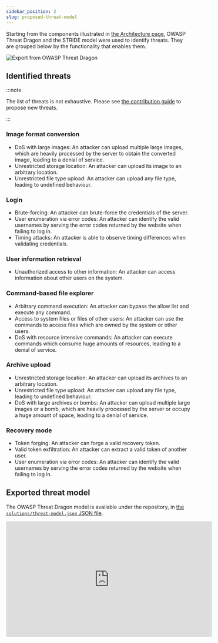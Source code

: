 ```yaml
---
sidebar_position: 2
slug: proposed-threat-model
---
```


Starting from the components illustrated in [the Architecture page](/ubuntu-portrait/architecture), OWASP Threat Dragon and the STRIDE model were used to identify threats. They are grouped below by the functionality that enables them.

![Export from OWASP Threat Dragon](/img/threat-model.png)

## Identified threats

:::note

The list of threats is not exhaustive. Please see [the contribution guide](https://github.com/iosifache/oss_fortress/blob/main/CONTRIBUTING.md) to propose new threats.

:::

### Image format conversion

- DoS with large images: An attacker can upload multiple large images, which are heavily processed by the server to obtain the converted image, leading to a denial of service.
- Unrestricted storage location: An attacker can upload its image to an arbitrary location.
- Unrestricted file type upload: An attacker can upload any file type, leading to undefined behaviour.

### Login

- Brute-forcing: An attacker can brute-force the credentials of the server.
- User enumeration via error codes: An attacker can identify the valid usernames by serving the error codes returned by the website when failing to log in.
- Timing attacks: An attacker is able to observe timing differences when validating credentials.

### User information retrieval

- Unauthorized access to other information: An attacker can access information about other users on the system.

### Command-based file explorer

- Arbitrary command execution: An attacker can bypass the allow list and execute any command.
- Access to system files or files of other users: An attacker can use the commands to access files which are owned by the system or other users.
- DoS with resource intensive commands: An attacker can execute commands which consume huge amounts of resources, leading to a denial of service.

### Archive upload

- Unrestricted storage location: An attacker can upload its archives to an arbitrary location.
- Unrestricted file type upload: An attacker can upload any file type, leading to undefined behaviour.
- DoS with large archives or bombs: An attacker can upload multiple large images or a bomb, which are heavily processed by the server or occupy a huge amount of space, leading to a denial of service.

### Recovery mode

- Token forging: An attacker can forge a valid recovery token.
- Valid token exfiltration: An attacker can extract a valid token of another user.
- User enumeration via error codes: An attacker can identify the valid usernames by serving the error codes returned by the website when failing to log in.

## Exported threat model

The OWASP Threat Dragon model is available under the repository, in [the `solutions/threat-model.json` JSON file](https://github.com/iosifache/oss_fortress/tree/main/solutions/threat-model.json).

<div className="yt-wrapper">
    <iframe width="560" height="315" src="https://www.youtube.com/embed/R99il2vnZMQ?si=CuoAp7zl_GzdPAMj" title="YouTube video player" frameborder="0" allow="accelerometer; autoplay; clipboard-write; encrypted-media; gyroscope; picture-in-picture; web-share" allowfullscreen></iframe>
</div>
